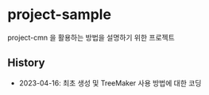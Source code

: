 # project-sample

project-cmn 을 활용하는 방법을 설명하기 위한 프로젝트

## History
- 2023-04-16: 최초 생성 및 TreeMaker 사용 방법에 대한 코딩
